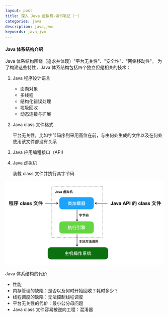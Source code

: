 ```yaml
---
layout: post
title: 深入 Java 虚拟机-读书笔记（一）
categories: java
description: java,jvm
keywords: java,jvm
---
```


#### Java 体系结构介绍
Java 体系结构围绕（追求并体现）"平台无关性"、"安全性"、"网络移动性"。
为了构建这些特性，Java 体系结构包括四个独立但是相关的技术：
1. Java 程序设计语言
    * 面向对象
    * 多线程
    * 结构化错误处理
    * 垃圾回收
    * 动态连接与扩展

2. Java class 文件格式

    平台无关性，比如字节码序列采用高位在前，与由何处生成的文件以及在何处使用该文件都没有关系

3. Java 应用编程接口（API)

4. Java 虚拟机

    装载 class 文件并执行其字节码

![jvm 体系结构](/images/java/jvm-01.png)

Java 体系结构的代价
* 性能
* 内存管理的缺陷：是否以及何时开始回收？耗时多少？
* 线程调度的缺陷：无法控制线程调度
* 平台无关性的代价：最小公分母问题
* Java class 文件容易被逆向工程：混淆器
